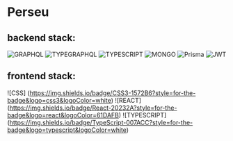 # Perseu

## backend stack:
![GRAPHQL](https://camo.githubusercontent.com/9ad071f3788625b60549260fb99aeb8516ce3ae6ed2506e88663a2b6375c7d34/68747470733a2f2f696d672e736869656c64732e696f2f62616467652f2d4772617068514c2d4531303039383f7374796c653d666f722d7468652d6261646765266c6f676f3d6772617068716c266c6f676f436f6c6f723d7768697465) ![TYPEGRAPHQL](https://camo.githubusercontent.com/8199d44c4b924b1ccb353940f0f7fe542aadbf03e187168758d02fc461b38937/68747470733a2f2f696d672e736869656c64732e696f2f62616467652f2d547970654772617068514c2d2532334330343339323f7374796c653d666f722d7468652d6261646765) ![TYPESCRIPT](https://camo.githubusercontent.com/ee71fcc1aa3d059265517741dffc4161922fd744377e7a5f07c43381d0aa9aac/68747470733a2f2f696d672e736869656c64732e696f2f62616467652f747970657363726970742d2532333030374143432e7376673f7374796c653d666f722d7468652d6261646765266c6f676f3d74797065736372697074266c6f676f436f6c6f723d7768697465) ![MONGO](https://camo.githubusercontent.com/c839570bc71901106b11b8411d9277a6a8356a9431e4a16d6c26db82caab7d62/68747470733a2f2f696d672e736869656c64732e696f2f62616467652f4d6f6e676f44422d2532333465613934622e7376673f7374796c653d666f722d7468652d6261646765266c6f676f3d6d6f6e676f6462266c6f676f436f6c6f723d7768697465) ![Prisma](https://img.shields.io/badge/Prisma-3982CE?style=for-the-badge&logo=Prisma&logoColor=white) ![JWT](https://img.shields.io/badge/JWT-black?style=for-the-badge&logo=JSON%20web%20tokens) 

## frontend stack:
![CSS] (https://img.shields.io/badge/CSS3-1572B6?style=for-the-badge&logo=css3&logoColor=white) ![REACT] (https://img.shields.io/badge/React-20232A?style=for-the-badge&logo=react&logoColor=61DAFB) ![TYPESCRIPT] (https://img.shields.io/badge/TypeScript-007ACC?style=for-the-badge&logo=typescript&logoColor=white) 
